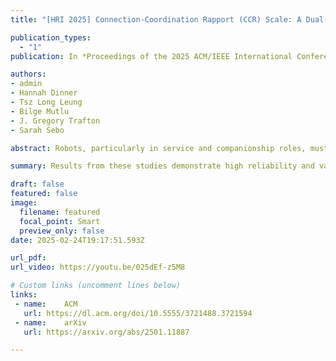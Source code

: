 ```yaml
---
title: "[HRI 2025] Connection-Coordination Rapport (CCR) Scale: A Dual-Factor Scale to Measure Human-Robot Rapport"

publication_types:
  - "1"
publication: In *Proceedings of the 2025 ACM/IEEE International Conference on Human-Robot Interaction*

authors:
- admin
- Hannah Dinner
- Tsz Long Leung
- Bilge Mutlu
- J. Gregory Trafton
- Sarah Sebo

abstract: Robots, particularly in service and companionship roles, must develop positive relationships with people they interact with regularly to be successful. These positive human-robot relationships can be characterized as establishing "rapport," which indicates mutual understanding and interpersonal connection that form the groundwork for successful long-term human-robot interaction. However, the human-robot interaction research literature lacks scale instruments to assess human-robot rapport in a variety of situations. In this work, we developed the 18-item Connection-Coordination Rapport (CCR) Scale to measure human-robot rapport. We first ran Study 1 (N = 288) where online participants rated videos of human-robot interactions using a set of candidate items. Our Study 1 results showed the discovery of two factors in our scale, which we named "Connection" and "Coordination." We then evaluated this scale by running Study 2 (N = 201) where online participants rated a new set of human-robot interaction videos with our scale and an existing rapport scale from virtual agents research for comparison. We also validated our scale by replicating a prior in-person human-robot interaction study, Study 3 (N = 44), and found that rapport is rated significantly greater when participants interacted with a responsive robot (responsive condition) as opposed to an unresponsive robot (unresponsive condition). Results from these studies demonstrate high reliability and validity for the CCR scale, which can be used to measure rapport in both first-person and third-person perspectives. We encourage the adoption of this scale in future studies to measure rapport in a variety of human-robot interactions.

summary: Results from these studies demonstrate high reliability and validity for the CCR scale, which can be used to measure rapport in both first-person and third-person perspectives. We encourage the adoption of this scale in future studies to measure rapport in a variety of human-robot interactions.

draft: false
featured: false
image:
  filename: featured
  focal_point: Smart
  preview_only: false
date: 2025-02-24T19:17:51.593Z

url_pdf: 
url_video: https://youtu.be/025dEf-z5M8

# Custom links (uncomment lines below)
links:
 - name: 	ACM
   url: https://dl.acm.org/doi/10.5555/3721488.3721594
 - name: 	arXiv
   url: https://arxiv.org/abs/2501.11887

---
```

